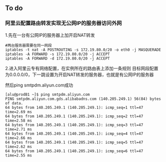 ## To do

### 阿里云配置路由转发实现无公网IP的服务器访问外网

1.先在一台有公网IP的服务器上加开启NAT转发
```shell
#两台服务器需要在同一网段
iptables -t nat -A POSTROUTING -s 172.19.80.0/20 -o eth0 -j MASQUERADE
iptables -A FORWARD -s 172.19.80.0/20 -j ACCEPT
iptables -A FORWARD -d 172.19.80.0/20 -j ACCEPT
```

2.进入阿里云专有网络配置，在实例所在的路由表上添加一条规则
目标网段配置为0.0.0.0/0，下一跳设置为开启NAT转发的服务器，也就是有公网IP的服务器


然后ping smtpdm.aliyun.com成功
```shell
[alu@prodB1 ~]$ ping smtpdm.aliyun.com
PING smtpdm.aliyun.com.gds.alibabadns.com (140.205.249.1) 56(84) bytes of data.
64 bytes from 140.205.249.1 (140.205.249.1): icmp_seq=1 ttl=47 time=2.69 ms
64 bytes from 140.205.249.1 (140.205.249.1): icmp_seq=2 ttl=47 time=2.58 ms
64 bytes from 140.205.249.1 (140.205.249.1): icmp_seq=3 ttl=47 time=2.71 ms
64 bytes from 140.205.249.1 (140.205.249.1): icmp_seq=4 ttl=47 time=2.66 ms
64 bytes from 140.205.249.1 (140.205.249.1): icmp_seq=5 ttl=47 time=2.62 ms
64 bytes from 140.205.249.1 (140.205.249.1): icmp_seq=6 ttl=47 time=2.55 ms
```
